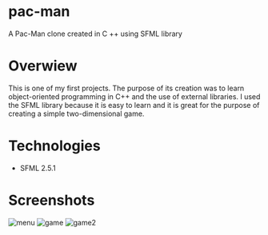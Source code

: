 # pac-man
A Pac-Man clone created in C ++ using SFML library

# Overwiew
This is one of my first projects. The purpose of its creation was to learn object-oriented programming in C++ and the use of external libraries. I used the SFML library because it is easy to learn and it is great for the purpose of creating a simple two-dimensional game.

# Technologies
- SFML 2.5.1

# Screenshots
![menu](https://user-images.githubusercontent.com/105949530/169694840-87b321b4-8de5-47d6-8fe6-9d20e5bc8f06.png)
![game](https://user-images.githubusercontent.com/105949530/169694845-1edf4930-caa8-4845-96c9-dd7343a80a6a.png)
![game2](https://user-images.githubusercontent.com/105949530/169714022-3b997efe-6504-4925-a9cc-57a90361b38a.png)
